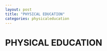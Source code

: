 ```yaml
---
layout: post
title: "PHYSICAL EDUCATION"
categories: physicaleducation
---
```


# PHYSICAL EDUCATION
